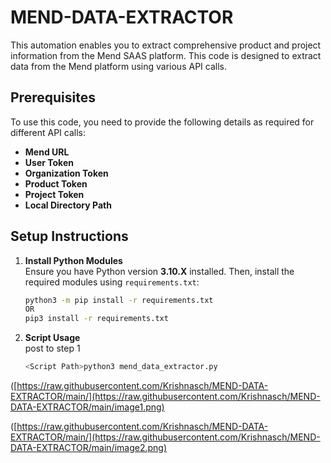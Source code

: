 # MEND-DATA-EXTRACTOR
This automation enables you to extract comprehensive product and project information from the Mend SAAS platform.
This code is designed to extract data from the Mend platform using various API calls.

## Prerequisites

To use this code, you need to provide the following details as required for different API calls:

- **Mend URL**  
- **User Token**  
- **Organization Token**  
- **Product Token**  
- **Project Token**  
- **Local Directory Path**  

## Setup Instructions

1. **Install Python Modules**  
   Ensure you have Python version **3.10.X** installed. Then, install the required modules using `requirements.txt`:

   ```bash
   python3 -m pip install -r requirements.txt
   OR
   pip3 install -r requirements.txt
2. **Script Usage**  
post to step 1
   ```bash
   <Script Path>python3 mend_data_extractor.py
   ```
([https://raw.githubusercontent.com/Krishnasch/MEND-DATA-EXTRACTOR/main/](https://raw.githubusercontent.com/Krishnasch/MEND-DATA-EXTRACTOR/main/image1.png)

([https://raw.githubusercontent.com/Krishnasch/MEND-DATA-EXTRACTOR/main/](https://raw.githubusercontent.com/Krishnasch/MEND-DATA-EXTRACTOR/main/image2.png)
